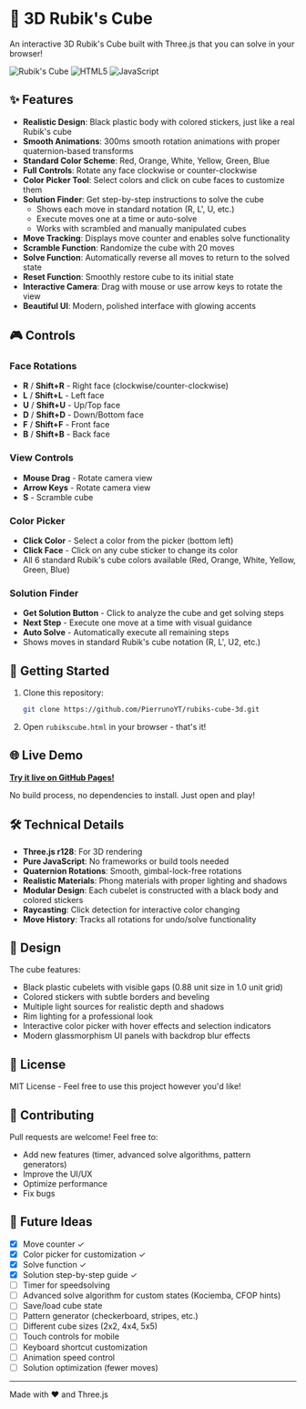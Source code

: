 # 🎲 3D Rubik's Cube

An interactive 3D Rubik's Cube built with Three.js that you can solve in your browser!

![Rubik's Cube](https://img.shields.io/badge/Three.js-r128-blue)
![HTML5](https://img.shields.io/badge/HTML5-E34F26?logo=html5&logoColor=white)
![JavaScript](https://img.shields.io/badge/JavaScript-F7DF1E?logo=javascript&logoColor=black)

## ✨ Features

- **Realistic Design**: Black plastic body with colored stickers, just like a real Rubik's cube
- **Smooth Animations**: 300ms smooth rotation animations with proper quaternion-based transforms
- **Standard Color Scheme**: Red, Orange, White, Yellow, Green, Blue
- **Full Controls**: Rotate any face clockwise or counter-clockwise
- **Color Picker Tool**: Select colors and click on cube faces to customize them
- **Solution Finder**: Get step-by-step instructions to solve the cube
  - Shows each move in standard notation (R, L', U, etc.)
  - Execute moves one at a time or auto-solve
  - Works with scrambled and manually manipulated cubes
- **Move Tracking**: Displays move counter and enables solve functionality
- **Scramble Function**: Randomize the cube with 20 moves
- **Solve Function**: Automatically reverse all moves to return to the solved state
- **Reset Function**: Smoothly restore cube to its initial state
- **Interactive Camera**: Drag with mouse or use arrow keys to rotate the view
- **Beautiful UI**: Modern, polished interface with glowing accents

## 🎮 Controls

### Face Rotations
- **R** / **Shift+R** - Right face (clockwise/counter-clockwise)
- **L** / **Shift+L** - Left face
- **U** / **Shift+U** - Up/Top face
- **D** / **Shift+D** - Down/Bottom face
- **F** / **Shift+F** - Front face
- **B** / **Shift+B** - Back face

### View Controls
- **Mouse Drag** - Rotate camera view
- **Arrow Keys** - Rotate camera view
- **S** - Scramble cube

### Color Picker
- **Click Color** - Select a color from the picker (bottom left)
- **Click Face** - Click on any cube sticker to change its color
- All 6 standard Rubik's cube colors available (Red, Orange, White, Yellow, Green, Blue)

### Solution Finder
- **Get Solution Button** - Click to analyze the cube and get solving steps
- **Next Step** - Execute one move at a time with visual guidance
- **Auto Solve** - Automatically execute all remaining steps
- Shows moves in standard Rubik's cube notation (R, L', U2, etc.)

## 🚀 Getting Started

1. Clone this repository:
   ```bash
   git clone https://github.com/PierrunoYT/rubiks-cube-3d.git
   ```

2. Open `rubikscube.html` in your browser - that's it!

## 🌐 Live Demo

**[Try it live on GitHub Pages!](https://pierrunoyt.github.io/rubiks-cube-3d/rubikscube.html)**

No build process, no dependencies to install. Just open and play!

## 🛠️ Technical Details

- **Three.js r128**: For 3D rendering
- **Pure JavaScript**: No frameworks or build tools needed
- **Quaternion Rotations**: Smooth, gimbal-lock-free rotations
- **Realistic Materials**: Phong materials with proper lighting and shadows
- **Modular Design**: Each cubelet is constructed with a black body and colored stickers
- **Raycasting**: Click detection for interactive color changing
- **Move History**: Tracks all rotations for undo/solve functionality

## 🎨 Design

The cube features:
- Black plastic cubelets with visible gaps (0.88 unit size in 1.0 unit grid)
- Colored stickers with subtle borders and beveling
- Multiple light sources for realistic depth and shadows
- Rim lighting for a professional look
- Interactive color picker with hover effects and selection indicators
- Modern glassmorphism UI panels with backdrop blur effects

## 📝 License

MIT License - Feel free to use this project however you'd like!

## 🤝 Contributing

Pull requests are welcome! Feel free to:
- Add new features (timer, advanced solve algorithms, pattern generators)
- Improve the UI/UX
- Optimize performance
- Fix bugs

## 🎯 Future Ideas

- [x] Move counter ✓
- [x] Color picker for customization ✓
- [x] Solve function ✓
- [x] Solution step-by-step guide ✓
- [ ] Timer for speedsolving
- [ ] Advanced solve algorithm for custom states (Kociemba, CFOP hints)
- [ ] Save/load cube state
- [ ] Pattern generator (checkerboard, stripes, etc.)
- [ ] Different cube sizes (2x2, 4x4, 5x5)
- [ ] Touch controls for mobile
- [ ] Keyboard shortcut customization
- [ ] Animation speed control
- [ ] Solution optimization (fewer moves)

---

Made with ❤️ and Three.js

